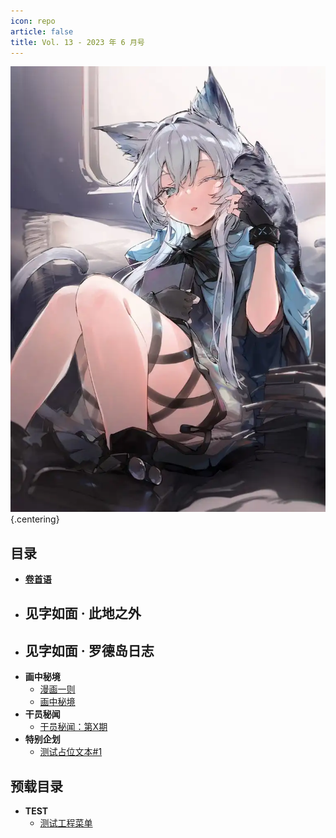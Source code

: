 ```yaml
---
icon: repo
article: false
title: Vol. 13 - 2023 年 6 月号
---
```


![](./res/cover.webp) {.centering}

## 目录

- [**卷首语**](intro.html)
- **见字如面 · 此地之外**
  - 
- **见字如面 · 罗德岛日志**
  - 
- **画中秘境**
  - [漫画一则](comic1.html)
  - [画中秘境](paintings.html)
- **干员秘闻**
  - [干员秘闻：第X期](ope_sec.html)
- **特别企划**
  - [测试占位文本#1](interview.html)

## 预载目录

- **TEST**
  - [测试工程菜单](T_MENU.html)

<ArticleAd />